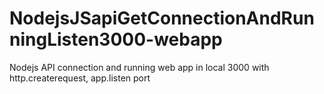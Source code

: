 # NodejsJSapiGetConnectionAndRunningListen3000-webapp
Nodejs API connection and running web app in local 3000 with http.createrequest, app.listen port
